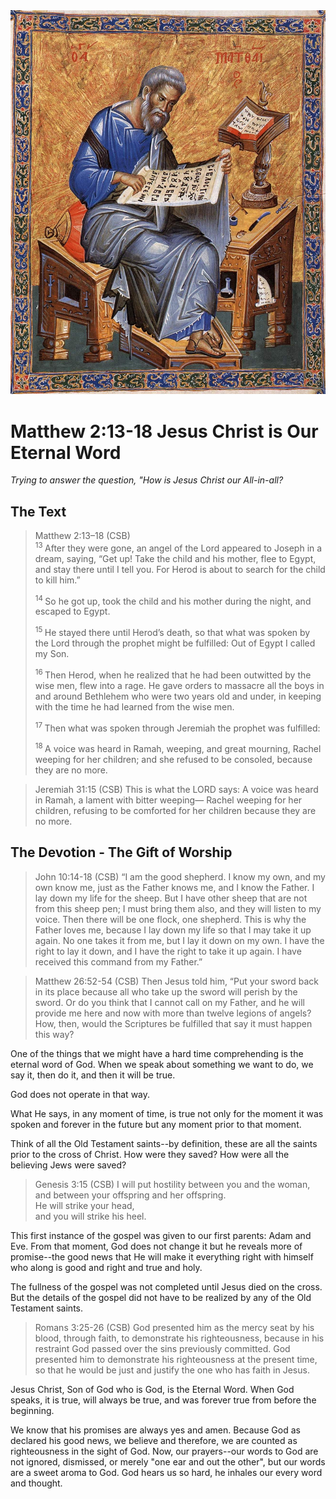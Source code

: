 <img class="intro-right" src="art-matthew.jpg">

# Matthew 2:13-18 Jesus Christ is Our Eternal Word

*Trying to answer the question, "How is Jesus Christ our All-in-all?*

## The Text

>Matthew 2:13–18 (CSB)  
><sup> 13 </sup> After they were gone, an angel of the Lord appeared to Joseph in a dream, saying, “Get up! Take the child and his mother, flee to Egypt, and stay there until I tell you. For Herod is about to search for the child to kill him.”
>
><sup> 14 </sup> So he got up, took the child and his mother during the night, and escaped to Egypt.
>
><sup> 15 </sup> He stayed there until Herod’s death, so that what was spoken by the Lord through the prophet might be fulfilled: Out of Egypt I called my Son.
>
><sup> 16 </sup> Then Herod, when he realized that he had been outwitted by the wise men, flew into a rage. He gave orders to massacre all the boys in and around Bethlehem who were two years old and under, in keeping with the time he had learned from the wise men.
>
><sup> 17 </sup> Then what was spoken through Jeremiah the prophet was fulfilled:
>
><sup> 18 </sup> A voice was heard in Ramah, weeping, and great mourning, Rachel weeping for her children; and she refused to be consoled, because they are no more.

>Jeremiah 31:15 (CSB) This is what the LORD says: A voice was heard in Ramah, a lament with bitter weeping— Rachel weeping for her children, refusing to be comforted for her children because they are no more.

## The Devotion - The Gift of Worship

>John 10:14-18 (CSB) “I am the good shepherd. I know my own, and my own know me, just as the Father knows me, and I know the Father. I lay down my life for the sheep. But I have other sheep that are not from this sheep pen; I must bring them also, and they will listen to my voice. Then there will be one flock, one shepherd. This is why the Father loves me, because I lay down my life so that I may take it up again. No one takes it from me, but I lay it down on my own. I have the right to lay it down, and I have the right to take it up again. I have received this command from my Father.”

>Matthew 26:52-54 (CSB) Then Jesus told him, “Put your sword back in its place because all who take up the sword will perish by the sword. Or do you think that I cannot call on my Father, and he will provide me here and now with more than twelve legions of angels? How, then, would the Scriptures be fulfilled that say it must happen this way?

One of the things that we might have a hard time comprehending is the eternal word of God. When we speak about something we want to do, we say it, then do it, and then it will be true.

God does not operate in that way.

What He says, in any moment of time, is true not only for the moment it was spoken and forever in the future but any moment prior to that moment.

Think of all the Old Testament saints--by definition, these are all the saints prior to the cross of Christ. How were they saved? How were all the believing Jews were saved?

>Genesis 3:15 (CSB) I will put hostility between you and the woman,  
>and between your offspring and her offspring.  
>He will strike your head,  
>and you will strike his heel.

This first instance of the gospel was given to our first parents: Adam and Eve. From that moment, God does not change it but he reveals more of  promise--the good news that He will make it everything right with himself who along is good and right and true and holy.

The fullness of the gospel was not completed until Jesus died on the cross. But the details of the gospel did not have to be realized by any of the Old Testament saints.

>Romans 3:25-26 (CSB) God presented him as the mercy seat by his blood, through faith, to demonstrate his righteousness, because in his restraint God passed over the sins previously committed. God presented him to demonstrate his righteousness at the present time, so that he would be just and justify the one who has faith in Jesus.

Jesus Christ, Son of God who is God, is the Eternal Word. When God speaks, it is true, will always be true, and was forever true from before the beginning.

We know that his promises are always yes and amen. Because God as declared his good news, we believe and therefore, we are counted as righteousness in the sight of God. Now, our prayers--our words to God are not ignored, dismissed, or merely "one ear and out the other", but our words are a sweet aroma to God. God hears us so hard, he inhales our every word and thought.

